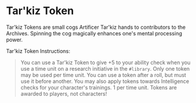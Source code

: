 # Tar'kiz Token

Tar'kiz Tokens are small cogs Artificer Tar'kiz hands to contributors to the Archives. Spinning the cog magically enhances one's mental processing power. 

Tar'kiz Token Instructions:
>You can use a Tar'kiz Token to give +5 to your ability check when you use a time unit on a research initiative in the `#library`. Only one token may be used per time unit. You can use a token after a roll, but must use it before another.
>You may also apply tokens towards Intelligence checks for your character's trainings. 1 per time unit.
>Tokens are awarded to players, not characters!